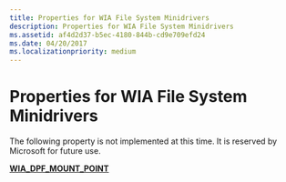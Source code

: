```yaml
---
title: Properties for WIA File System Minidrivers
description: Properties for WIA File System Minidrivers
ms.assetid: af4d2d37-b5ec-4180-844b-cd9e709efd24
ms.date: 04/20/2017
ms.localizationpriority: medium
---
```


# Properties for WIA File System Minidrivers





The following property is not implemented at this time. It is reserved by Microsoft for future use.

[**WIA\_DPF\_MOUNT\_POINT**](https://msdn.microsoft.com/library/windows/hardware/ff551372)

 

 




